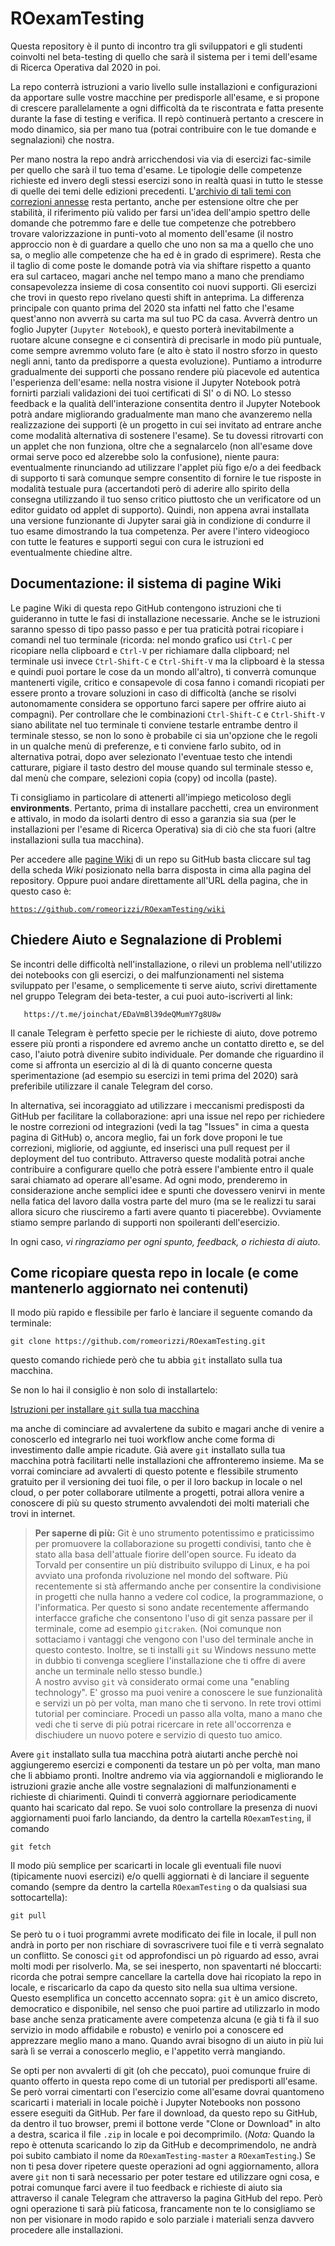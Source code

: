 # ROexamTesting

Questa repository è il punto di incontro tra gli sviluppatori e gli studenti coinvolti nel beta-testing di quello che sarà il sistema per i temi dell'esame di Ricerca Operativa dal 2020 in poi.

La repo conterrà istruzioni a vario livello sulle installazioni e configurazioni da apportare sulle vostre macchine per predisporle all'esame, e si propone di crescere parallelamente a ogni difficoltà da te riscontrata e fatta presente
durante la fase di testing e verifica.
Il repò continuerà pertanto a crescere in modo dinamico, sia per mano tua (potrai contribuire con le tue domande e segnalazioni) che nostra.

Per mano nostra la repo andrà arricchendosi via via di esercizi fac-simile per quello che sarà il tuo tema d'esame.
Le tipologie delle competenze richieste ed invero degli stessi esercizi sono in realtà quasi in tutto le stesse di quelle dei temi delle edizioni precedenti.
L'[archivio di tali temi con correzioni annesse](http://profs.sci.univr.it/~rrizzi/classes/RO/info_esami/)
resta pertanto, anche per estensione oltre che per stabilità, il riferimento più valido per farsi un'idea dell'ampio spettro delle domande che potremmo fare e delle tue competenze che potrebbero trovare valorizzazione in punti-voto al momento dell'esame (il nostro approccio non è di guardare a quello che uno non sa ma a quello che uno sa, o meglio alle competenze che ha ed è in grado di esprimere).
Resta che il taglio di come poste le domande potrà via via shiftare rispetto a quanto era sul cartaceo, magari anche nel tempo mano a mano che prendiamo consapevolezza insieme di cosa consentito coi nuovi supporti.
Gli esercizi che trovi in questo repo rivelano questi shift in anteprima.
La differenza principale con quanto prima del 2020 sta infatti nel fatto che l'esame quest'anno non avverrà su carta ma sul tuo PC da casa.
Avverrà dentro un foglio Jupyter (`Jupyter Notebook`), e questo porterà inevitabilmente a ruotare alcune consegne e ci consentirà di precisarle in modo più puntuale, come sempre avremmo voluto fare (e alto è stato il nostro sforzo in questo negli anni, tanto da predisporre a questa evoluzione). Puntiamo a introdurre gradualmente dei supporti che possano rendere più piacevole ed autentica l'esperienza dell'esame:
nella nostra visione il Jupyter Notebook potrà fornirti parziali validazioni dei tuoi certificati di SI' o di NO. Lo stesso feedback e la qualità dell'interazione consentita dentro il Jupyter Notebook potrà andare migliorando gradualmente
man mano che avanzeremo nella realizzazione dei supporti (è un progetto in cui sei invitato ad entrare anche come modalità alternativa di sostenere l'esame).
Se tu dovessi ritrovarti con un applet che non funziona, oltre che a segnalarcelo (non all'esame dove ormai serve poco ed alzerebbe solo la confusione), niente paura:
eventualmente rinunciando ad utilizzare l'applet più figo e/o a dei feedback
di supporto ti sarà comunque sempre consentito di fornire le tue risposte in modalità testuale pura (accertandoti però di aderire allo spirito della consegna utilizzando il tuo senso critico piuttosto che un verificatore od un editor guidato od applet di supporto). Quindi, non appena avrai installata una versione funzionante di Jupyter sarai già in condizione di condurre il tuo esame dimostrando la tua competenza. Per avere l'intero videogioco con tutte le features e supporti segui con cura le istruzioni ed eventualmente chiedine altre.



## Documentazione: il sistema di pagine Wiki

Le pagine Wiki di questa repo GitHub contengono istruzioni che ti guideranno in tutte le fasi di installazione necessarie.
Anche se le istruzioni saranno spesso di tipo passo passo e per tua praticità potrai ricopiare i comandi nel tuo terminale (ricorda: nel mondo grafico usi `Ctrl-C` per ricopiare nella clipboard e `Ctrl-V` per richiamare dalla clipboard; nel terminale usi invece `Ctrl-Shift-C` e `Ctrl-Shift-V` ma la clipboard è la stessa e quindi puoi portare le cose da un mondo all'altro), ti converrà comunque mantenerti vigile, critico e consapevole di cosa fanno i comandi ricopiati per essere pronto a trovare soluzioni in caso di difficoltà (anche se risolvi autonomamente considera se opportuno farci sapere per offrire aiuto ai compagni).
Per controllare che le combinazioni `Ctrl-Shift-C` e `Ctrl-Shift-V` siano abilitate nel tuo terminale ti conviene testarle entrambe dentro il terminale stesso, se non lo sono è probabile ci sia un'opzione che le regoli in un qualche menù di preferenze, e ti conviene farlo subito, od in alternativa potrai, dopo aver selezionato l'eventuae testo che intendi catturare, pigiare il tasto destro del mouse quando sul terminale stesso e, dal menù che compare, selezioni copia (copy) od incolla (paste).

Ti consigliamo in particolare di attenerti all'impiego meticoloso degli __environments__.
Pertanto, prima di installare pacchetti, crea un environment e attivalo, in modo da isolarti dentro di esso a garanzia sia sua
(per le installazioni per l'esame di Ricerca Operativa) sia di ciò che sta fuori (altre installazioni sulla tua macchina).

Per accedere alle [pagine Wiki](https://github.com/romeorizzi/ROexamTesting/wiki) di un repo su GitHub basta cliccare sul tag della scheda _Wiki_ posizionato nella barra disposta in cima alla pagina del repository.
Oppure puoi andare direttamente all'URL della pagina, che in questo caso è:

[`https://github.com/romeorizzi/ROexamTesting/wiki`](https://github.com/romeorizzi/ROexamTesting/wiki)
 

## Chiedere Aiuto e Segnalazione di Problemi

Se incontri delle difficoltà nell'installazione, o rilevi un problema nell'utilizzo dei notebooks con gli esercizi,
o dei malfunzionamenti nel sistema sviluppato per l'esame,
o semplicemente ti serve aiuto,
scrivi direttamente nel gruppo Telegram dei beta-tester,
a cui puoi auto-iscriverti al link:

```
   https://t.me/joinchat/EDaVmBl39deQMumY7g8U8w
```

Il canale Telegram è perfetto specie per le richieste di aiuto,
dove potremo essere più pronti a rispondere ed avremo anche un contatto diretto e, se del caso, l'aiuto potrà divenire subito individuale.
Per domande che riguardino il come si affronta un esercizio al di là di quanto concerne questa sperimentazione (ad esempio su esercizi in temi prima del 2020)
sarà preferibile utilizzare il canale Telegram del corso.

In alternativa, sei incoraggiato ad utilizzare i meccanismi predisposti da GitHub per facilitare la collaborazione:
   apri una issue nel repo per richiedere le nostre correzioni od integrazioni (vedi la tag "Issues" in cima a questa pagina di GitHub) o,
   ancora meglio, fai un fork dove proponi le tue correzioni, migliorie, od aggiunte, ed inserisci una pull request per il deployment del tuo contributo.
   Attraverso queste modalità potrai anche contribuire a configurare quello che potrà essere l'ambiente entro il quale sarai chiamato ad operare all'esame.
   Ad ogni modo, prenderemo in considerazione anche semplici idee e spunti che dovessero venirvi in mente nella fatica del lavoro dalla vostra parte del muro (ma se le realizzi tu sarai allora sicuro che riusciremo a farti avere quanto ti piacerebbe). Ovviamente stiamo sempre parlando di supporti non spoileranti dell'esercizio.

In ogni caso, _vi ringraziamo per ogni spunto, feedback, o richiesta di aiuto_.


## Come ricopiare questa repo in locale (e come mantenerlo aggiornato nei contenuti)

<a name="ricopiaInLocale">Il modo più rapido e flessibile</a>
    per farlo è lanciare il seguente comando da terminale:
```
git clone https://github.com/romeorizzi/ROexamTesting.git
```
questo comando richiede però che tu abbia `git` installato sulla tua macchina.

Se non lo hai il consiglio è non solo di installartelo:


[Istruzioni per installare `git` sulla tua macchina](https://www.html.it/pag/53180/installazione-di-git/)

ma anche di cominciare ad avvalertene da subito e magari anche di venire a conoscerlo ed integrarlo nei tuoi workflow anche come forma di investimento dalle ampie ricadute. Già avere `git` installato sulla tua macchina potrà facilitarti nelle installazioni che affronteremo insieme. Ma se vorrai cominciare ad avvalerti di questo potente e flessibile strumento gratuito per il versioning dei tuoi file, o per il loro backup in locale o nel cloud, o per poter collaborare utilmente a progetti, potrai allora venire a conoscere di più su questo strumento avvalendoti dei molti materiali che trovi in internet.

> **Per saperne di più:** Git è uno strumento potentissimo e praticissimo per promuovere la collaborazione su progetti condivisi, tanto che è stato alla basa dell'attuale fiorire dell'open source. Fu ideato da Torvald per consentire un più distribuito sviluppo di Linux, e ha poi avviato una profonda rivoluzione nel mondo del software. Più recentemente si stà affermando anche per consentire la condivisione in progetti che nulla hanno a vedere col codice, la programmazione, o l'informatica. Per questo si sono andate recentemente affermando interfacce grafiche che consentono l'uso di git senza passare per il terminale, come ad esempio `gitcraken`. (Noi comunque non sottaciamo i vantaggi che vengono con l'uso del terminale anche in questo contesto. Inoltre, se ti installi `git` su Windows nessuno mette in dubbio ti convenga scegliere l'installazione che ti offre di avere anche un terminale nello stesso bundle.) <br>A nostro avviso `git` và considerato ormai come una "enabling technology". E' grosso ma puoi venire a conoscere le sue funzionalità e servizi un pò per volta, man mano che ti servono. In rete trovi ottimi tutorial per cominciare. Procedi un passo alla volta, mano a mano che vedi che ti serve di più potrai ricercare in rete all'occorrenza e dischiudere un nuovo potere e servizio di questo tuo amico.

Avere `git` installato sulla tua macchina potrà aiutarti anche perchè noi aggiungeremo esercizi e componenti da testare un pò per volta, man mano che li abbiamo pronti. Inoltre andremo via via aggiornandoli e migliorando le istruzioni grazie anche alle vostre segnalazioni di malfunzionamenti e richieste di chiarimenti.
Quindi ti converrà aggiornare periodicamente quanto hai scaricato dal repo.
Se vuoi solo controllare la presenza di nuovi aggiornamenti puoi farlo lanciando, da dentro la cartella `ROexamTesting`, il comando

```
git fetch
```

Il modo più semplice per scaricarti in locale gli eventuali file nuovi (tipicamente nuovi esercizi) e/o quelli aggiornati è di lanciare il seguente comando (sempre da dentro la cartella `ROexamTesting` o da qualsiasi sua sottocartella):

```
git pull
```

Se però tu o i tuoi programmi avrete modificato dei file in locale, il pull non andrà in porto per non rischiare di sovrascrivere tuoi file e ti verrà segnalato un conflitto. Se conosci `git` od approfondisci un pò riguardo ad esso, avrai molti modi per risolverlo.
Ma, se sei inesperto, non spaventarti né bloccarti:
ricorda che potrai sempre cancellare la cartella dove hai ricopiato la repo in locale, e riscaricarlo da capo da questo sito nella sua ultima versione.
Questo esemplifica un concetto accennato sopra: `git` è un amico discreto, democratico e disponibile,
nel senso che puoi partire ad utilizzarlo in modo base anche senza praticamente avere competenza alcuna (e già ti fà il suo servizio in modo affidabile e robusto) e venirlo poi a conoscere ed apprezzare meglio mano a mano. Quando avrai bisogno di un aiuto in più lui sarà lì se verrai a conoscerlo meglio, e l'appetito verrà mangiando.


Se opti per non avvalerti di git (oh che peccato), puoi comunque fruire
di quanto offerto in questa repo come di un tutorial per predisporti all'esame.
Se però vorrai cimentarti con l'esercizio come all'esame dovrai quantomeno scaricarti i materiali in locale poichè i Jupyter Notebooks non possono essere eseguiti da GitHub.
Per fare il download, da questo repo su GitHub, da dentro il tuo browser, premi il bottone verde "Clone or Download" in alto a destra, scarica il file `.zip` in locale e poi decomprimilo. (_Nota:_ Quando la repo è ottenuta scaricando lo zip da GitHub e decomprimendolo, ne andrà poi subito cambiato il nome da `ROexamTesting-master` a `ROexamTesting`.)
Se non ti pesa dover ripetere queste operazioni ad ogni aggiornamento, allora avere `git` non ti sarà necessario per poter testare ed utilizzare ogni cosa, e potrai comunque farci avere il tuo feedback e richieste di aiuto
sia attraverso il canale Telegram che attraverso la pagina GitHub del repo.
Però ogni operazione ti sarà più faticosa, francamente non te lo consigliamo se non per visionare in modo rapido e solo parziale i materiali senza davvero procedere alle installazioni.


